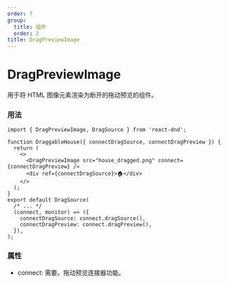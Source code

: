 ```yaml
---
order: 7
group:
  title: 组件
  order: 2
title: DragPreviewImage
---
```


# DragPreviewImage

用于将 HTML 图像元素渲染为断开的拖动预览的组件。

### 用法

```tsx | pure
import { DragPreviewImage, DragSource } from 'react-dnd';

function DraggableHouse({ connectDragSource, connectDragPreview }) {
  return (
    <>
      <DragPreviewImage src="house_dragged.png" connect={connectDragPreview} />
      <div ref={connectDragSource}>🏠</div>
    </>
  );
}
export default DragSource(
  /* ... */
  (connect, monitor) => ({
    connectDragSource: connect.dragSource(),
    connectDragPreview: connect.dragPreview(),
  }),
);
```

### 属性

- connect: 需要。拖动预览连接器功能。
